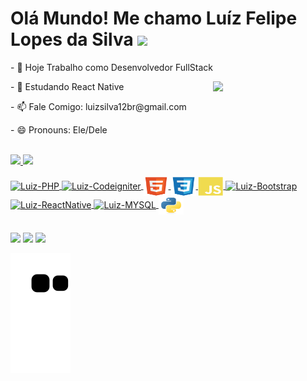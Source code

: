 ### <h1>Olá Mundo! Me chamo Luíz Felipe Lopes da Silva <img src="https://user-images.githubusercontent.com/42378118/110234147-e3259600-7f4e-11eb-95be-0c4047144dea.gif" width="30"></h1>

<div>
  <p>- 🔭 Hoje Trabalho como Desenvolvedor FullStack</p>
    <img width="180" align="right" src='https://github.com/Rishit-dagli/Rishit-dagli/blob/master/images/octocat-anime.gif'>
  <p>- 🌱 Estudando React Native</p>
  <p>- 📫 Fale Comigo: luizsilva12br@gmail.com</p>
  <p>- 😄 Pronouns: Ele/Dele</p>
</div>
<br>
<div style="width:100%">
  <a href="https://github.com/luizsilvabr">
  <img height="180em" src="https://github-readme-stats.vercel.app/api?username=luizsilvabr&show_icons=true&theme=dracula&include_all_commits=true&count_private=true"/>
  <img height="180em" src="https://github-readme-stats.vercel.app/api/top-langs/?username=luizsilvabr&layout=compact&langs_count=7&theme=dracula"/>
</div

    
<div style="display: inline_block"><br>
  <img align="center" alt="Luiz-PHP" height="40" width="40" src="https://cdn.jsdelivr.net/gh/devicons/devicon/icons/php/php-plain.svg">
  <img align="center" alt="Luiz-Codeigniter" height="30" width="40" src="https://cdn.jsdelivr.net/gh/devicons/devicon/icons/codeigniter/codeigniter-plain.svg">
  <img align="center" alt="Luiz-HTML" height="30" width="40" src="https://raw.githubusercontent.com/devicons/devicon/master/icons/html5/html5-original.svg">
  <img align="center" alt="Luiz-CSS" height="30" width="40" src="https://raw.githubusercontent.com/devicons/devicon/master/icons/css3/css3-original.svg">
  <img align="center" alt="Luiz-Js" height="30" width="40" src="https://raw.githubusercontent.com/devicons/devicon/master/icons/javascript/javascript-plain.svg">
  <img align="center" alt="Luiz-Bootstrap" height="30" width="40" src="https://cdn.jsdelivr.net/gh/devicons/devicon/icons/bootstrap/bootstrap-original.svg">
  <img align="center" alt="Luiz-ReactNative" height="30" width="40" src="https://cdn.jsdelivr.net/gh/devicons/devicon/icons/react/react-original.svg">
  <img align="center" alt="Luiz-MYSQL" height="40" width="40" src="https://cdn.jsdelivr.net/gh/devicons/devicon/icons/mysql/mysql-original-wordmark.svg">
  <img align="center" alt="Luiz-Python" height="30" width="40" src="https://raw.githubusercontent.com/devicons/devicon/master/icons/python/python-original.svg">
</div>

##

<div>  
  <a href = "https://api.whatsapp.com/send?phone=5514997692601"><img src="https://img.shields.io/badge/WhatsApp-25D366?style=for-the-             badge&logo=whatsapp&logoColor=white" target="_blank"></a>
  <a href = "mailto:luizsilva12br@gmail.com"><img src="https://img.shields.io/badge/Gmail-D14836?style=for-the-badge&logo=gmail&logoColor=white"></a>
   <a href="https://www.linkedin.com/in/luizlsilva/" target="_blank"><img src="https://img.shields.io/badge/-LinkedIn-%230077B5?style=for-the-badge&logo=linkedin&logoColor=white" target="_blank"></a>
  
  ![Snake animation](https://github.com/luizsilvabr/luizsilvabr/blob/output/github-contribution-grid-snake.svg)
</div>
